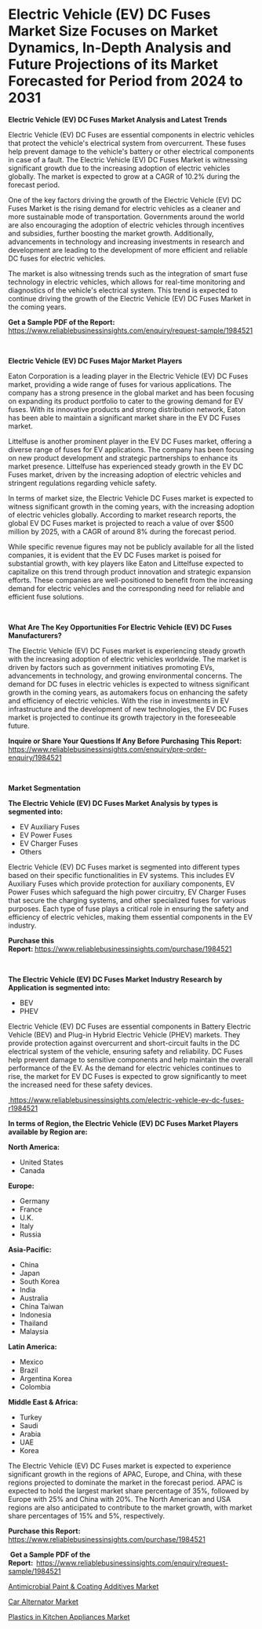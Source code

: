 <p><h1>Electric Vehicle (EV) DC Fuses Market Size Focuses on Market Dynamics, In-Depth Analysis and Future Projections of its Market Forecasted for Period from 2024 to 2031</h1></p><p><strong>Electric Vehicle (EV) DC Fuses Market Analysis and Latest Trends</strong></p>
<p><p>Electric Vehicle (EV) DC Fuses are essential components in electric vehicles that protect the vehicle's electrical system from overcurrent. These fuses help prevent damage to the vehicle's battery or other electrical components in case of a fault. The Electric Vehicle (EV) DC Fuses Market is witnessing significant growth due to the increasing adoption of electric vehicles globally. The market is expected to grow at a CAGR of 10.2% during the forecast period.</p><p>One of the key factors driving the growth of the Electric Vehicle (EV) DC Fuses Market is the rising demand for electric vehicles as a cleaner and more sustainable mode of transportation. Governments around the world are also encouraging the adoption of electric vehicles through incentives and subsidies, further boosting the market growth. Additionally, advancements in technology and increasing investments in research and development are leading to the development of more efficient and reliable DC fuses for electric vehicles.</p><p>The market is also witnessing trends such as the integration of smart fuse technology in electric vehicles, which allows for real-time monitoring and diagnostics of the vehicle's electrical system. This trend is expected to continue driving the growth of the Electric Vehicle (EV) DC Fuses Market in the coming years.</p></p>
<p><strong>Get a Sample PDF of the Report:&nbsp;</strong> <a href="https://www.reliablebusinessinsights.com/enquiry/request-sample/1984521">https://www.reliablebusinessinsights.com/enquiry/request-sample/1984521</a></p>
<p>&nbsp;</p>
<p><strong>Electric Vehicle (EV) DC Fuses Major Market Players</strong></p>
<p><p>Eaton Corporation is a leading player in the Electric Vehicle (EV) DC Fuses market, providing a wide range of fuses for various applications. The company has a strong presence in the global market and has been focusing on expanding its product portfolio to cater to the growing demand for EV fuses. With its innovative products and strong distribution network, Eaton has been able to maintain a significant market share in the EV DC Fuses market.</p><p>Littelfuse is another prominent player in the EV DC Fuses market, offering a diverse range of fuses for EV applications. The company has been focusing on new product development and strategic partnerships to enhance its market presence. Littelfuse has experienced steady growth in the EV DC Fuses market, driven by the increasing adoption of electric vehicles and stringent regulations regarding vehicle safety.</p><p>In terms of market size, the Electric Vehicle DC Fuses market is expected to witness significant growth in the coming years, with the increasing adoption of electric vehicles globally. According to market research reports, the global EV DC Fuses market is projected to reach a value of over $500 million by 2025, with a CAGR of around 8% during the forecast period.</p><p>While specific revenue figures may not be publicly available for all the listed companies, it is evident that the EV DC Fuses market is poised for substantial growth, with key players like Eaton and Littelfuse expected to capitalize on this trend through product innovation and strategic expansion efforts. These companies are well-positioned to benefit from the increasing demand for electric vehicles and the corresponding need for reliable and efficient fuse solutions.</p></p>
<p>&nbsp;</p>
<p><strong>What Are The Key Opportunities For Electric Vehicle (EV) DC Fuses Manufacturers?</strong></p>
<p><p>The Electric Vehicle (EV) DC Fuses market is experiencing steady growth with the increasing adoption of electric vehicles worldwide. The market is driven by factors such as government initiatives promoting EVs, advancements in technology, and growing environmental concerns. The demand for DC fuses in electric vehicles is expected to witness significant growth in the coming years, as automakers focus on enhancing the safety and efficiency of electric vehicles. With the rise in investments in EV infrastructure and the development of new technologies, the EV DC Fuses market is projected to continue its growth trajectory in the foreseeable future.</p></p>
<p><strong>Inquire or Share Your Questions If Any Before Purchasing This Report:</strong> <a href="https://www.reliablebusinessinsights.com/enquiry/pre-order-enquiry/1984521">https://www.reliablebusinessinsights.com/enquiry/pre-order-enquiry/1984521</a></p>
<p>&nbsp;</p>
<p><strong>Market Segmentation</strong></p>
<p><strong>The Electric Vehicle (EV) DC Fuses Market Analysis by types is segmented into:</strong></p>
<p><ul><li>EV Auxiliary Fuses</li><li>EV Power Fuses</li><li>EV Charger Fuses</li><li>Others</li></ul></p>
<p><p>Electric Vehicle (EV) DC Fuses market is segmented into different types based on their specific functionalities in EV systems. This includes EV Auxiliary Fuses which provide protection for auxiliary components, EV Power Fuses which safeguard the high power circuitry, EV Charger Fuses that secure the charging systems, and other specialized fuses for various purposes. Each type of fuse plays a critical role in ensuring the safety and efficiency of electric vehicles, making them essential components in the EV industry.</p></p>
<p><strong>Purchase this Report:&nbsp;</strong><a href="https://www.reliablebusinessinsights.com/purchase/1984521">https://www.reliablebusinessinsights.com/purchase/1984521</a></p>
<p>&nbsp;</p>
<p><strong>The Electric Vehicle (EV) DC Fuses Market Industry Research by Application is segmented into:</strong></p>
<p><ul><li>BEV</li><li>PHEV</li></ul></p>
<p><p>Electric Vehicle (EV) DC Fuses are essential components in Battery Electric Vehicle (BEV) and Plug-in Hybrid Electric Vehicle (PHEV) markets. They provide protection against overcurrent and short-circuit faults in the DC electrical system of the vehicle, ensuring safety and reliability. DC Fuses help prevent damage to sensitive components and help maintain the overall performance of the EV. As the demand for electric vehicles continues to rise, the market for EV DC Fuses is expected to grow significantly to meet the increased need for these safety devices.</p></p>
<p><a href="https://www.reliablebusinessinsights.com/electric-vehicle-ev-dc-fuses-r1984521">&nbsp;https://www.reliablebusinessinsights.com/electric-vehicle-ev-dc-fuses-r1984521</a></p>
<p><strong>In terms of Region, the Electric Vehicle (EV) DC Fuses Market Players available by Region are:</strong></p>
<p>
    <p> <strong> North America: </strong>
        <ul>
            <li>United States</li>
            <li>Canada</li>
        </ul>
        </p> 
    <p> <strong> Europe: </strong>
        <ul>
            <li>Germany</li>
            <li>France</li>
            <li>U.K.</li>
            <li>Italy</li>
            <li>Russia</li>
        </ul>
        </p> 
    <p> <strong> Asia-Pacific: </strong>
        <ul>
            <li>China</li>
            <li>Japan</li>
            <li>South Korea</li>
            <li>India</li>
            <li>Australia</li>
            <li>China Taiwan</li>
            <li>Indonesia</li>
            <li>Thailand</li>
            <li>Malaysia</li>
        </ul>
        </p> 
    <p> <strong> Latin America: </strong>
        <ul>
            <li>Mexico</li>
            <li>Brazil</li>
            <li>Argentina Korea</li>
            <li>Colombia</li>
        </ul>
        </p> 
    <p> <strong> Middle East & Africa: </strong>
        <ul>
            <li>Turkey</li>
            <li>Saudi</li>
            <li>Arabia</li>
            <li>UAE</li>
            <li>Korea</li>
        </ul>
    </p>
    </p>
<p><p>The Electric Vehicle (EV) DC Fuses market is expected to experience significant growth in the regions of APAC, Europe, and China, with these regions projected to dominate the market in the forecast period. APAC is expected to hold the largest market share percentage of 35%, followed by Europe with 25% and China with 20%. The North American and USA regions are also anticipated to contribute to the market growth, with market share percentages of 15% and 5%, respectively.</p></p>
<p><strong>Purchase this Report: </strong><a href="https://www.reliablebusinessinsights.com/purchase/1984521">https://www.reliablebusinessinsights.com/purchase/1984521</a></p>
<p>&nbsp;<strong>Get a Sample PDF of the Report:&nbsp;&nbsp;</strong><a href="https://www.reliablebusinessinsights.com/enquiry/request-sample/1984521">https://www.reliablebusinessinsights.com/enquiry/request-sample/1984521</a></p>
<p><strong></strong></p>
<p><p><a href="https://github.com/dylanObrien626/Market-Research-Report-List-1/blob/main/antimicrobial-paint-coating-additives-market.md">Antimicrobial Paint & Coating Additives Market</a></p><p><a href="https://view.publitas.com/reportprime-1/car-alternator-market-growth-outlook-from-2024-to-2031-and-it-is-projecting-at-14-7-cagr-with-markets-trends-analysis-by-application-regional-outlook-and-revenue/">Car Alternator Market</a></p><p><a href="https://github.com/MaryamSipes/Market-Research-Report-List-1/blob/main/plastics-in-kitchen-appliances-market.md">Plastics in Kitchen Appliances Market</a></p></p>